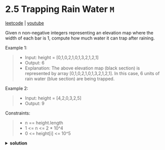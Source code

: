 # 2.5 Trapping Rain Water `M`

[leetcode](https://leetcode.com/problems/trapping-rain-water/) |
[youtube](https://www.youtube.com/watch?v=ZI2z5pq0TqA)

Given n non-negative integers representing an elevation map where the width of each bar is 1,
compute how much water it can trap after raining.

Example 1:
> - Input: height = [0,1,0,2,1,0,1,3,2,1,2,1]
> - Output: 6
> - Explanation: The above elevation map (black section) is represented by array [0,1,0,2,1,0,1,3,2,1,2,1]. In this case, 6 units of rain water (blue section) are being trapped.

Example 2:
> - Input: height = [4,2,0,3,2,5]
> - Output: 9

Constraints:
> - n == height.length
> - 1 <= n <= 2 * 10^4
> - 0 <= height[i] <= 10^5

<details>
  <summary><b>solution</b></summary>
</details>
